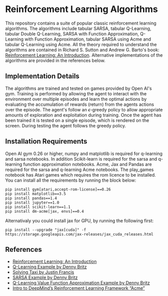 # Reinforcement Learning Algorithms
This repository contains a suite of popular classic reinforcement learning algorithms. The algorithms include tabular SARSA, tabular Q-Learning, tabular Double Q-Learning, SARSA with Function Approximation, Q-Learning with Function Approximation, tabular SARSA using Acme and tabular Q-Learning using Acme. All the theory required to understand the algorithms are contained in Richard S. Sutton and Andrew G. Barto's book: [Reinforcement Learning: An Introduction](http://incompleteideas.net/book/RLbook2018.pdf). Alternative implementations of the algorithms are provided in the references below. 


## Implementation Details
The algorithms are trained and tested on games provided by Open AI's gym. Training is performed by allowing the agent to interact with the environment over multiple episodes and learn the optimal actions by evaluating the accumulation of rewards (return) from the agents actions over the episode. The agent's follow an $\epsilon$-greedy policy to allow appropriate amounts of exploration and exploitation during training. Once the agent has been trained it is tested on a single episode, which is rendered on the screen. During testing the agent follows the greedy policy. 


## Installation Requirements
Open AI gym 0.26 or higher, numpy and matplotlib is required for q-learning and sarsa notebooks. In addition Scikit-learn is required for the sarsa and q-learning function approximation notebooks. Acme, Jax and Pandas are required for the sarsa and q-learning Acme notebooks. The play_games notebook has Atari games which requires the rom licence to be installed. You can install all the requirements by running the block below:

```
pip install gym[atari,accept-rom-license]==0.26
pip install matplotlib==3.5
pip install pandas==1.4
pip install jupyter==1.0
pip install scikit-learn==1.1
pip install dm-acme[jax, envs]==0.4
```
Alternativaly you could install jax for GPU, by running the following first:
```
pip install --upgrade "jax[cuda]" -f https://storage.googleapis.com/jax-releases/jax_cuda_releases.html
```



## References
- [Reinforcement Learning: An Introduction](http://incompleteideas.net/book/RLbook2018.pdf)
- [Q-Learning Example by Denny Britz](https://github.com/dennybritz/reinforcement-learning/blob/master/TD/Q-Learning%20Solution.ipynb)
- [Solving Taxi by Justin Francis](https://github.com/wagonhelm/Reinforcement-Learning-Introduction/blob/master/Solving%20Taxi.ipynb)
- [SARSA Example by Denny Britz](https://github.com/dennybritz/reinforcement-learning/blob/master/TD/SARSA%20Solution.ipynb)
- [Q-Learning Value Function Approximation Example by Denny Britz](https://github.com/dennybritz/reinforcement-learning/blob/master/FA/Q-Learning%20with%20Value%20Function%20Approximation%20Solution.ipynb)
- [Intro to DeepMind’s Reinforcement Learning Framework “Acme”](https://towardsdatascience.com/deepminds-reinforcement-learning-framework-acme-87934fa223bf)
